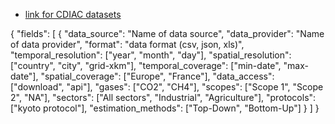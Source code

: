 
- [link for CDIAC datasets](https://cdiac.ess-dive.lbl.gov/trends/emis/meth_reg.html)

{
	"fields": [
	{
			"data_source": "Name of data source",
			"data_provider": "Name of data provider",
			"format": "data format (csv, json, xls)",
			"temporal_resolution": ["year", "month", "day"],
			"spatial_resolution": ["country", "city", "grid-xkm"],
			"temporal_coverage": ["min-date", "max-date"],
			"spatial_coverage": ["Europe", "France"],
			"data_access": ["download", "api"],
			"gases": ["CO2", "CH4"],
			"scopes": ["Scope 1", "Scope 2", "NA"],
			"sectors": ["All sectors", "Industrial", "Agriculture"],
			"protocols": ["kyoto protocol"],
			"estimation_methods": ["Top-Down", "Bottom-Up"]
		}
	]
}